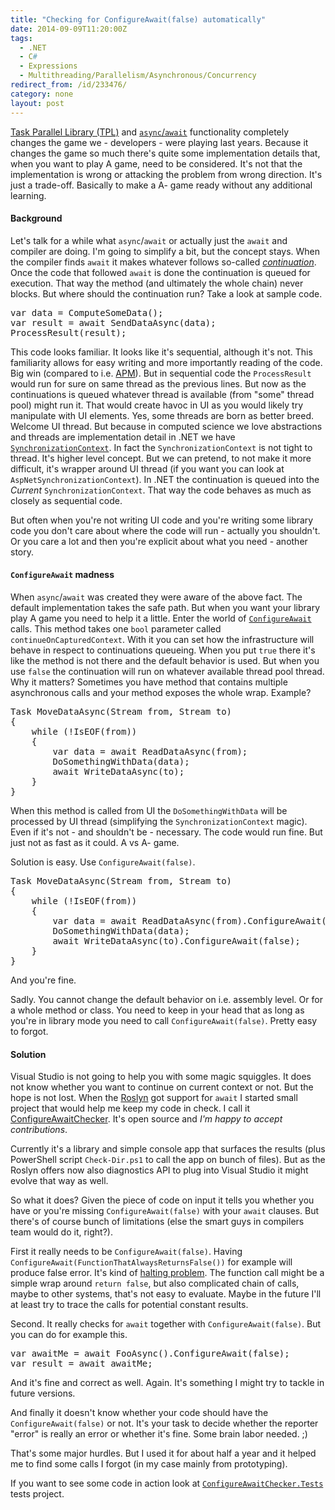 ```yaml
---
title: "Checking for ConfigureAwait(false) automatically"
date: 2014-09-09T11:20:00Z
tags:
  - .NET
  - C#
  - Expressions
  - Multithreading/Parallelism/Asynchronous/Concurrency
redirect_from: /id/233476/
category: none
layout: post
---
```

[Task Parallel Library (TPL)][1] and [`async`/`await`][2] functionality completely changes the game we - developers - were playing last years. Because it changes the game so much there's quite some implementation details that, when you want to play A game, need to be considered. It's not that the implementation is wrong or attacking the problem from wrong direction. It's just a trade-off. Basically to make a A- game ready without any additional learning.    

<!-- excerpt -->

#### Background

Let's talk for a while what `async`/`await` or actually just the `await` and compiler are doing. I'm going to simplify a bit, but the concept stays. When the compiler finds `await` it makes whatever follows so-called [_continuation_][3]. Once the code that followed `await` is done the continuation is queued for execution. That way the method (and ultimately the whole chain) never blocks. But where should the continuation run? Take a look at sample code. 

<pre class="brush:csharp">
var data = ComputeSomeData();
var result = await SendDataAsync(data);
ProcessResult(result);
</pre>  

This code looks familiar. It looks like it's sequential, although it's not. This familiarity allows for easy writing and more importantly reading of the code. Big win (compared to i.e. [APM][4]). But in sequential code the `ProcessResult` would run for sure on same thread as the previous lines. But now as the continuations is queued whatever thread is available (from "some" thread pool) might run it. That would create havoc in UI as you would likely try manipulate with UI elements. Yes, some threads are born as better breed. Welcome UI thread. But because in computed science we love abstractions and threads are implementation detail in .NET we have [`SynchronizationContext`][5]. In fact the `SynchronizationContext` is not tight to thread. It's higher level concept. But we can pretend, to not make it more difficult, it's wrapper around UI thread (if you want you can look at `AspNetSynchronizationContext`). In .NET the continuation is queued into the _Current_ `SynchronizationContext`. That way the code behaves as much as closely as sequential code.

But often when you're not writing UI code and you're writing some library code you don't care about where the code will run - actually you shouldn't. Or you care a lot and then you're explicit about what you need - another story.     

#### `ConfigureAwait` madness

When `async`/`await` was created they were aware of the above fact. The default implementation takes the safe path. But when you want your library play A game you need to help it a little. Enter the world of [`ConfigureAwait`][6] calls. This method takes one `bool` parameter called `continueOnCapturedContext`. With it you can set how the infrastructure will behave in respect to continuations queueing. When you put `true` there it's like the method is not there and the default behavior is used. But when you use `false` the continuation will run on whatever available thread pool thread. Why it matters? Sometimes you have method that contains multiple asynchronous calls and your method exposes the whole wrap. Example?

<pre class="brush:csharp">
Task MoveDataAsync(Stream from, Stream to)
{
	while (!IsEOF(from))
	{
		var data = await ReadDataAsync(from);
		DoSomethingWithData(data);
		await WriteDataAsync(to);
	}
}
</pre>

When this method is called from UI the `DoSomethingWithData` will be processed by UI thread (simplifying the `SynchronizationContext` magic). Even if it's not - and shouldn't be - necessary. The code would run fine. But just not as fast as it could. A vs A- game.

Solution is easy. Use `ConfigureAwait(false)`.

<pre class="brush:csharp">
Task MoveDataAsync(Stream from, Stream to)
{
	while (!IsEOF(from))
	{
		var data = await ReadDataAsync(from).ConfigureAwait(false);
		DoSomethingWithData(data);
		await WriteDataAsync(to).ConfigureAwait(false);
	}
}
</pre> 

And you're fine. 

Sadly. You cannot change the default behavior on i.e. assembly level. Or for a whole method or class. You need to keep in your head that as long as you're in library mode you need to call `ConfigureAwait(false)`. Pretty easy to forgot.

#### Solution

Visual Studio is not going to help you with some magic squiggles. It does not know whether you want to continue on current context or not. But the hope is not lost. When the [Roslyn][7] got support for `await` I started small project that would help me keep my code in check. I call it [ConfigureAwaitChecker][8]. It's open source and _I'm happy to accept contributions_.

Currently it's a library and simple console app that surfaces the results (plus PowerShell script `Check-Dir.ps1` to call the app on bunch of files). But as the Roslyn offers now also diagnostics API to plug into Visual Studio it might evolve that way as well.

So what it does? Given the piece of code on input it tells you whether you have or you're missing `ConfigureAwait(false)` with your `await` clauses. But there's of course bunch of limitations (else the smart guys in compilers team would do it, right?). 

First it really needs to be `ConfigureAwait(false)`. Having `ConfigureAwait(FunctionThatAlwaysReturnsFalse())` for example will produce false error. It's kind of [halting problem][9]. The function call might be a simple wrap around `return false`, but also complicated chain of calls, maybe to other systems, that's not easy to evaluate. Maybe in the future I'll at least try to trace the calls for potential constant results.

Second. It really checks for `await` together with `ConfigureAwait(false)`. But you can do for example this.

<pre class="brush:csharp">
var awaitMe = await FooAsync().ConfigureAwait(false);
var result = await awaitMe;
</pre>

And it's fine and correct as well. Again. It's something I might try to tackle in future versions.

And finally it doesn't know whether your code should have the `ConfigureAwait(false)` or not. It's your task to decide whether the reporter "error" is really an error or whether it's fine. Some brain labor needed. ;)  

That's some major hurdles. But I used it for about half a year and it helped me to find some calls I forgot (in my case mainly from prototyping).

If you want to see some code in action look at [`ConfigureAwaitChecker.Tests`][10] tests project.

[1]: http://msdn.microsoft.com/en-us/library/dd460717(v=vs.110).aspx
[2]: http://msdn.microsoft.com/en-us/library/hh156528.aspx
[3]: http://en.wikipedia.org/wiki/Continuation
[4]: http://msdn.microsoft.com/en-us/library/ms228963(v=vs.110).aspx
[5]: http://msdn.microsoft.com/en-us/library/system.threading.synchronizationcontext(v=vs.110).aspx
[6]: http://msdn.microsoft.com/en-us/library/system.threading.tasks.task.configureawait(v=vs.110).aspx
[7]: http://msdn.microsoft.com/en-us/vstudio/roslyn.aspx
[8]: http://github.com/cincuranet/ConfigureAwaitChecker
[9]: http://en.wikipedia.org/wiki/Halting_problem   
[10]: http://github.com/cincuranet/ConfigureAwaitChecker/tree/master/ConfigureAwaitChecker.Tests